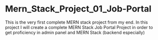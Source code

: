 # Mern_Stack_Project_01_Job-Portal
This is the very first complete MERN stack project from my end. In this project I will create a complete MERN Stack Job Portal Project in order to get proficiency in admin panel and MERN Stack (backend especially)
